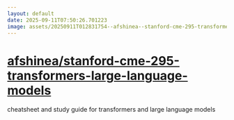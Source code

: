 ```yaml
---
layout: default
date: 2025-09-11T07:50:26.701223
image: assets/20250911T012831754--afshinea--stanford-cme-295-transformers-large-language-models--20250911T013252558--cropped.png
---
```


# [afshinea/stanford-cme-295-transformers-large-language-models](https://github.com/afshinea/stanford-cme-295-transformers-large-language-models)

cheatsheet and study guide for transformers and large language models
